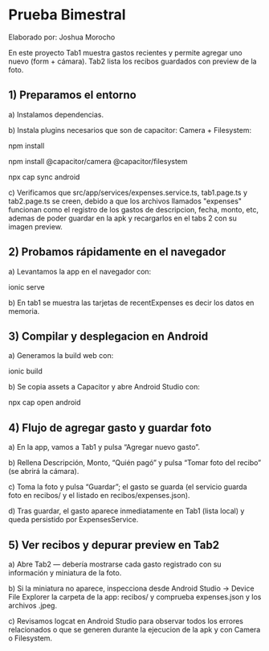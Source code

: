 # Prueba Bimestral
Elaborado por: Joshua Morocho

En este proyecto Tab1 muestra gastos recientes y permite agregar uno nuevo (form + cámara). Tab2 lista los recibos guardados con preview de la foto.

## 1) Preparamos el entorno
   
  a) Instalamos dependencias.

  b) Instala plugins necesarios que son de capacitor: Camera + Filesystem:
  
npm install
  
npm install @capacitor/camera @capacitor/filesystem

npx cap sync android

c) Verificamos que src/app/services/expenses.service.ts, tab1.page.ts y tab2.page.ts se creen, debido a que los archivos llamados "expenses" funcionan como el registro de los gastos de descripcion, fecha, monto, etc, ademas de poder guardar en la apk y recargarlos en el tabs 2 con su imagen preview.

## 2) Probamos rápidamente en el navegador 
   
a) Levantamos la app en el navegador con:

ionic serve

b) En tab1 se muestra las tarjetas de recentExpenses es decir los datos en memoria.

## 3) Compilar y desplegacion en Android
   
a) Generamos la build web con:

ionic build

b) Se copia assets a Capacitor y abre Android Studio con:

npx cap open android

## 4) Flujo de agregar gasto y guardar foto
   
a) En la app, vamos a Tab1 y pulsa “Agregar nuevo gasto”.

b) Rellena Descripción, Monto, “Quién pagó” y pulsa “Tomar foto del recibo” (se abrirá la cámara).

c) Toma la foto y pulsa “Guardar”; el gasto se guarda (el servicio guarda foto en recibos/ y el listado en recibos/expenses.json).

d) Tras guardar, el gasto aparece inmediatamente en Tab1 (lista local) y queda persistido por ExpensesService.

## 5) Ver recibos y depurar preview en Tab2
   
a) Abre Tab2 — debería mostrarse cada gasto registrado con su información y miniatura de la foto.

b) Si la miniatura no aparece, inspecciona desde Android Studio → Device File Explorer la carpeta de la app: recibos/ y comprueba expenses.json y los archivos .jpeg.

c) Revisamos logcat en Android Studio para observar todos los errores relacionados o que se generen durante la ejecucion de la apk y con Camera o Filesystem.

